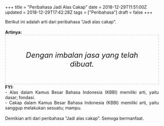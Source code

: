 +++
title = "Peribahasa Jadi Alas Cakap"
date = 2018-12-29T11:51:00Z
updated = 2018-12-29T17:42:28Z
tags = ["Peribahasa"]
draft = false
+++

<div dir="ltr" style="text-align: left;" trbidi="on"><div style="text-align: justify;">Berikut ini adalah arti dari peribahasa “Jadi alas cakap”.</div><br /><div style="text-align: justify;"><b>Artinya:</b></div><div style="border: 2px dashed #ddd; font-size: 24px; height: auto; margin: 0 auto; padding: 50px; text-align: center; width: auto;"><i>Dengan imbalan jasa yang telah dibuat.</i></div><div style="text-align: justify;"><b>FYI:</b><br />- Alas dalam Kamus Besar Bahasa Indonesia (KBBI) memiliki arti, yaitu dasar; fondasi.<br />- Cakap dalam Kamus Besar Bahasa Indonesia (KBBI) memiliki arti, yaitu sanggup melakukan sesuatu; mampu.</div><br /><div style="text-align: justify;">Demikian arti dari peribahasa "Jadi alas cakap". Semoga bermanfaat. </div></div>
